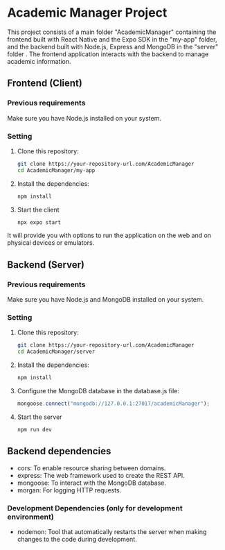 # Academic Manager Project

This project consists of a main folder "AcademicManager" containing the frontend built with React Native and the Expo SDK in the "my-app" folder, and the backend built with Node.js, Express and MongoDB in the "server" folder . The frontend application interacts with the backend to manage academic information.

## Frontend (Client)

### Previous requirements
Make sure you have Node.js installed on your system.

### Setting

1. Clone this repository:
    ```bash
    git clone https://your-repository-url.com/AcademicManager
    cd AcademicManager/my-app
    ```
   
2. Install the dependencies:
     ```bash
     npm install
     ```

3. Start the client
     ```bash
     npx expo start
     ```
    
It will provide you with options to run the application on the web and on physical devices or emulators.

## Backend (Server)

### Previous requirements

Make sure you have Node.js and MongoDB installed on your system.

### Setting

1. Clone this repository:
     ```bash
     git clone https://your-repository-url.com/AcademicManager
     cd AcademicManager/server
     ```
    
2. Install the dependencies:
     ```bash
     npm install
     ```
    
3. Configure the MongoDB database in the database.js file:
     ```javascript
     mongoose.connect("mongodb://127.0.0.1:27017/academicManager");
     ```
    
4. Start the server
     ```bash
     npm run dev
     ```
    
## Backend dependencies

- cors: To enable resource sharing between domains.
- express: The web framework used to create the REST API.
- mongoose: To interact with the MongoDB database.
- morgan: For logging HTTP requests.

### Development Dependencies (only for development environment)

- nodemon: Tool that automatically restarts the server when making changes to the code during development.
